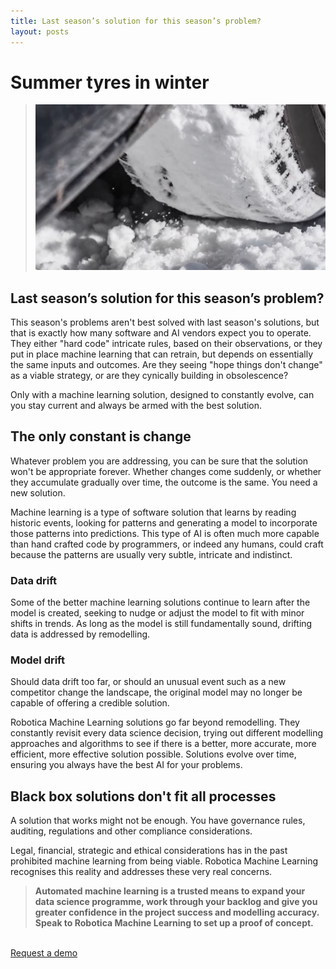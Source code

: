 ```yaml
---
title: Last season’s solution for this season’s problem? 
layout: posts
---
```



# Summer tyres in winter
>![Snowy tyre](/images/snow-tyre.png) <br />

## Last season’s solution for this season’s problem? 
This season's problems aren't best solved with last season's solutions, but that is exactly how many software and AI vendors expect you to operate.  They either "hard code" intricate rules, based on their observations, or they put in place machine learning that can retrain, but depends on essentially the same inputs and outcomes.  Are they seeing "hope things don't change" as a viable strategy, or are they cynically building in obsolescence?

Only with a machine learning solution, designed to constantly evolve, can you stay current and always be armed with the best solution.

## The only constant is change
Whatever problem you are addressing, you can be sure that the solution won't be appropriate forever.  Whether changes come suddenly, or whether they accumulate gradually over time, the outcome is the same.  You need a new solution.

Machine learning is a type of software solution that learns by reading historic events, looking for patterns and generating a model to incorporate those patterns into predictions.  This type of AI is often much more capable than hand crafted code by programmers, or indeed any humans, could craft because the patterns are usually very subtle, intricate and indistinct. 

### Data drift
Some of the better machine learning solutions continue to learn after the model is created, seeking to nudge or adjust the model to fit with minor shifts in trends.  As long as the model is still fundamentally sound, drifting data is addressed by remodelling.

### Model drift
Should data drift too far, or should an unusual event such as a new competitor change the landscape, the original model may no longer be capable of offering a credible solution.

Robotica Machine Learning solutions go far beyond remodelling.  They constantly revisit every data science decision, trying out different modelling approaches and algorithms to see if there is a better, more accurate, more efficient, more effective solution possible.  Solutions evolve over time, ensuring you always have the best AI for your problems.

## Black box solutions don't fit all processes
A solution that works might not be enough.  You have governance rules, auditing, regulations and other compliance considerations.  

Legal, financial, strategic and ethical considerations has in the past prohibited machine learning from being viable.  Robotica Machine Learning recognises this reality and addresses these very real concerns.


>**Automated machine learning is a trusted means to expand your data science programme, work through your backlog and give you greater confidence in the project success and modelling accuracy.  Speak to Robotica Machine Learning to set up a proof of concept.**
<br />
<a href = '/contact' class = 'button'>Request a demo</a>
<br />
